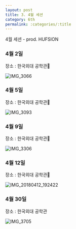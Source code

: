 ```yaml
---
layout: post
title: 3. 4월 세션
category: 6th
permalink: :categories/:title
---
```


4월 세션 - prod. HUFSION

### 4월 2일

장소 : 한국외대 공학관

![IMG_3066](https://user-images.githubusercontent.com/30469948/99149398-1a86e300-26d1-11eb-9586-4039a05778bb.JPG)

### 4월 5일

장소 : 한국외대 공학관

![IMG_3093](https://user-images.githubusercontent.com/30469948/99149397-19ee4c80-26d1-11eb-9cc7-b532b1a66528.JPG)

### 4월 9일 

장소 : 한국외대 공학관

![IMG_3306](https://user-images.githubusercontent.com/30469948/99149396-1955b600-26d1-11eb-9b4e-a12efd166596.JPG)

### 4월 12일

장소 : 한국외대 공학관

![IMG_20180412_192422](https://user-images.githubusercontent.com/30469948/99149395-18bd1f80-26d1-11eb-851a-72d5334f87ff.jpg)

### 4월 30일 

장소 : 한국외대 공학관

![IMG_3705](https://user-images.githubusercontent.com/30469948/99149393-178bf280-26d1-11eb-920d-3db5efccfc8c.JPG)

